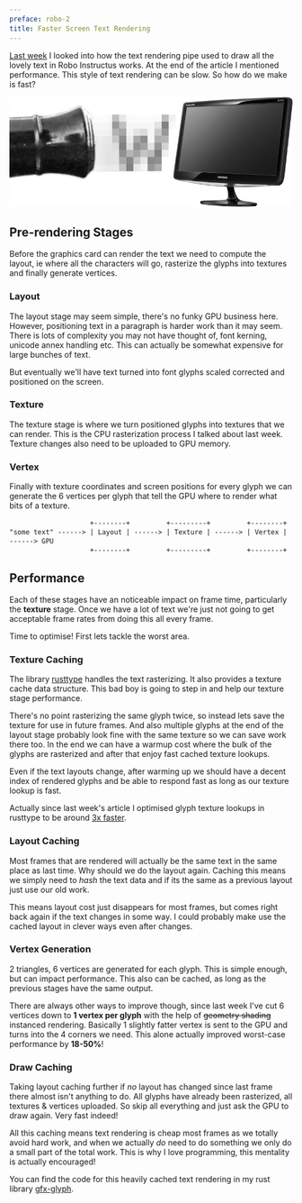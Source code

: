 ```yaml
---
preface: robo-2
title: Faster Screen Text Rendering
---
```


[Last week](/2018/05/18/technical-look-at-text-rendering-in-robo-instructus.html) I looked into how the text rendering pipe used to draw all the lovely text in Robo Instructus works. At the end of the article I mentioned performance. This style of text rendering can be slow. So how do we make is fast?

![](/assets/2018-05-25/w-screen.png)

## Pre-rendering Stages

Before the graphics card can render the text we need to compute the layout, ie where all the characters will go, rasterize the glyphs into textures and finally generate vertices.

### Layout
The layout stage may seem simple, there's no funky GPU business here. However, positioning text in a paragraph is harder work than it may seem. There is lots of complexity you may not have thought of, font kerning, unicode annex handling etc. This can actually be somewhat expensive for large bunches of text.

But eventually we'll have text turned into font glyphs scaled corrected and positioned on the screen.

### Texture
The texture stage is where we turn positioned glyphs into textures that we can render. This is the CPU rasterization process I talked about last week. Texture changes also need to be uploaded to GPU memory.

### Vertex
Finally with texture coordinates and screen positions for every glyph we can generate the 6 vertices per glyph that tell the GPU where to render what bits of a texture.

```
                    +--------+         +---------+         +--------+
"some text" ------> | Layout | ------> | Texture | ------> | Vertex | ------> GPU
                    +--------+         +---------+         +--------+
```

## Performance
Each of these stages have an noticeable impact on frame time, particularly the **texture** stage. Once we have a lot of text we're just not going to get acceptable frame rates from doing this all every frame.

Time to optimise! First lets tackle the worst area.

### Texture Caching
The library [rusttype](https://github.com/redox-os/rusttype) handles the text rasterizing. It also provides a texture cache data structure. This bad boy is going to step in and help our texture stage performance.

There's no point rasterizing the same glyph twice, so instead lets save the texture for use in future frames. And also multiple glyphs at the end of the layout stage probably look fine with the same texture so we can save work there too. In the end we can have a warmup cost where the bulk of the glyphs are rasterized and after that enjoy fast cached texture lookups.

Even if the text layouts change, after warming up we should have a decent index of rendered glyphs and be able to respond fast as long as our texture lookup is fast.

Actually since last week's article I optimised glyph texture lookups in rusttype to be around [3x faster](https://github.com/redox-os/rusttype/pull/111).

### Layout Caching
Most frames that are rendered will actually be the same text in the same place as last time. Why should we do the layout again. Caching this means we simply need to _hash_ the text data and if its the same as a previous layout just use our old work.

This means layout cost just disappears for most frames, but comes right back again if the text changes in some way. I could probably make use the cached layout in clever ways even after changes.

### Vertex Generation
2 triangles, 6 vertices are generated for each glyph. This is simple enough, but can impact performance. This also can be cached, as long as the previous stages have the same output.

There are always other ways to improve though, since last week I've cut 6 vertices down to **1 vertex per glyph** with the help of <s>geometry shading</s> instanced rendering. Basically 1 slightly fatter vertex is sent to the GPU and turns into the 4 corners we need. This alone actually improved worst-case performance by **18-50%**!

### Draw Caching
Taking layout caching further if _no_ layout has changed since last frame there almost isn't anything to do. All glyphs have already been rasterized, all textures & vertices uploaded. So skip all everything and just ask the GPU to draw again. Very fast indeed!

All this caching means text rendering is cheap most frames as we totally avoid hard work, and when we actually _do_ need to do something we only do a small part of the total work. This is why I love programming, this mentality is actually encouraged!

You can find the code for this heavily cached text rendering in my rust library [gfx-glyph](https://github.com/alexheretic/gfx-glyph).
